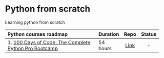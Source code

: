 # Python from scratch

Learning python from scratch

| Python courses roadmap                                                                                  | Duration |                 Repo                  | Status |
| :------------------------------------------------------------------------------------------------------ | :------- | :-----------------------------------: | :----: |
| 1. [100 Days of Code: The Complete Python Pro Bootcamp](https://www.udemy.com/course/100-days-of-code/) | 54 hours | [Link](./01-100-days-of-code-python/) |   -    |
